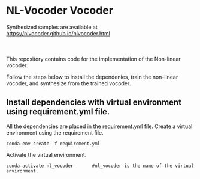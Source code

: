 # NL-Vocoder Vocoder

Synthesized samples are available at https://nlvocoder.github.io/nlvocoder.html <br /><br /><br />
&nbsp;
&nbsp;
<br />
This repository contains code for the implementation of the Non-linear vocoder.

Follow the steps below to install the dependenies, train the non-linear vocoder, and synthesize from the trained vocoder.

## Install dependencies with virtual environment using requirement.yml file.

All the dependencies are placed in the requirement.yml file.
Create a virtual environment using the requirement file.
```
conda env create -f requirement.yml
```

Activate the virtual environment.
```
conda activate nl_vocoder       #nl_vocoder is the name of the virtual environment.
```
